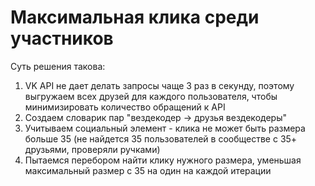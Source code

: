 # Максимальная клика среди участников

Суть решения такова: 
1. VK API не дает делать запросы чаще 3 раз в секунду, поэтому выгружаем всех друзей для каждого пользователя, чтобы минимизировать количество обращений к API
2. Создаем словарик пар "вездекодер -> друзья вездекодеры"
3. Учитываем социальный элемент - клика не может быть размера больше 35 (не найдется 35 пользователей в сообществе с 35+ друзьями, проверяли ручками)
4. Пытаемся перебором найти клику нужного размера, уменьшая максимальный размер с 35 на один на каждой итерации
